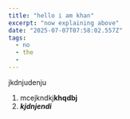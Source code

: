 ```yaml
---
title: "hello i am khan"
excerpt: "now explaining above"
date: "2025-07-07T07:58:02.557Z"
tags:
  - no
  - the
  - 
---
```


jkdnjudenju

1. mcejkndkj**khqdbj**
2. ***kjdnjendi***